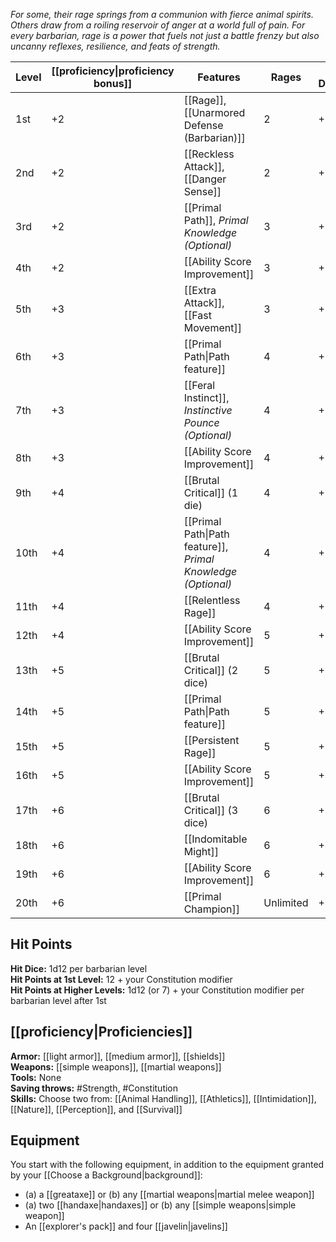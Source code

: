 _For some, their rage springs from a communion with fierce animal spirits. Others draw from a roiling reservoir of anger at a world full of pain. For every barbarian, rage is a power that fuels not just a battle frenzy but also uncanny reflexes, resilience, and feats of strength._

| Level | [[proficiency\|proficiency bonus]] | Features                                                     | Rages     | Rage Damage |
| ----- | ---------------------------------- | ------------------------------------------------------------ | --------- | ----------- |
| 1st   | +2                                 | [[Rage]], [[Unarmored Defense (Barbarian)]]                              | 2         | +2          |
| 2nd   | +2                                 | [[Reckless Attack]], [[Danger Sense]]                        | 2         | +2          |
| 3rd   | +2                                 | [[Primal Path]], _Primal Knowledge (Optional)_               | 3         | +2          |
| 4th   | +2                                 | [[Ability Score Improvement]]                        | 3         | +2          |
| 5th   | +3                                 | [[Extra Attack]], [[Fast Movement]]                          | 3         | +2          |
| 6th   | +3                                 | [[Primal Path\|Path feature]]                                | 4         | +2          |
| 7th   | +3                                 | [[Feral Instinct]], _Instinctive Pounce (Optional)_          | 4         | +2          |
| 8th   | +3                                 | [[Ability Score Improvement]]                        | 4         | +2          |
| 9th   | +4                                 | [[Brutal Critical]] (1 die)                                  | 4         | +3          |
| 10th  | +4                                 | [[Primal Path\|Path feature]], _Primal Knowledge (Optional)_ | 4         | +3          |
| 11th  | +4                                 | [[Relentless Rage]]                                          | 4         | +3          |
| 12th  | +4                                 | [[Ability Score Improvement]]                        | 5         | +3          |
| 13th  | +5                                 | [[Brutal Critical]] (2 dice)                                 | 5         | +3          |
| 14th  | +5                                 | [[Primal Path\|Path feature]]                                | 5         | +3          |
| 15th  | +5                                 | [[Persistent Rage]]                                          | 5         | +3          |
| 16th  | +5                                 | [[Ability Score Improvement]]                        | 5         | +4          |
| 17th  | +6                                 | [[Brutal Critical]] (3 dice)                                 | 6         | +4          |
| 18th  | +6                                 | [[Indomitable Might]]                                        | 6         | +4          |
| 19th  | +6                                 | [[Ability Score Improvement]]                        | 6         | +4          |
| 20th  | +6                                 | [[Primal Champion]]                                          | Unlimited | +4          |
## Hit Points
**Hit Dice:** 1d12 per barbarian level  
**Hit Points at 1st Level:** 12 + your Constitution modifier  
**Hit Points at Higher Levels:** 1d12 (or 7) + your Constitution modifier per barbarian level after 1st

## [[proficiency|Proficiencies]]
**Armor:** [[light armor]], [[medium armor]], [[shields]]  
**Weapons:** [[simple weapons]], [[martial weapons]]  
**Tools:** None  
**Saving throws:** #Strength, #Constitution  
**Skills:** Choose two from: [[Animal Handling]], [[Athletics]], [[Intimidation]], [[Nature]], [[Perception]], and [[Survival]]

## Equipment
You start with the following equipment, in addition to the equipment granted by your [[Choose a Background|background]]:
- (a) a [[greataxe]] or (b) any [[martial weapons|martial melee weapon]]
- (a) two [[handaxe|handaxes]] or (b) any [[simple weapons|simple weapon]]
- An [[explorer's pack]] and four [[javelin|javelins]]